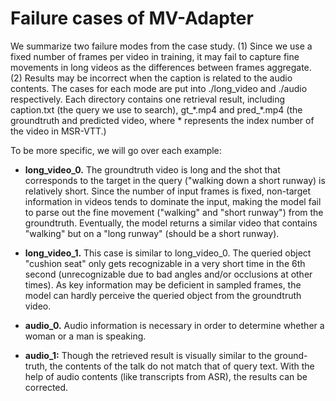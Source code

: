 # Failure cases of MV-Adapter

We summarize two failure modes from the case study. (1) Since we use a fixed number of frames per video in training, it may fail to capture fine movements in long videos as the differences between frames aggregate. (2) Results may be incorrect when the caption is related to the audio contents. The cases for each mode are put into ./long_video and ./audio respectively. Each directory contains one retrieval result, including caption.txt (the query we use to search), gt_\*.mp4 and pred_\*.mp4 (the groundtruth and predicted video, where * represents the index number of the video in MSR-VTT.)

To be more specific, we will go over each example:
- **long_video_0.** The groundtruth video is long and the shot that corresponds to the target in the query ("walking down a short runway) is relatively short. Since the number of input frames is fixed, non-target information in videos tends to dominate the input, making the model fail to parse out the fine movement ("walking" and "short runway") from the groundtruth. Eventually, the model returns a similar video that contains "walking" but on a "long runway" (should be a short runway).

- **long_video_1.** This case is similar to long_video_0. The queried object "cushion seat" only gets recognizable in a very short time in the 6th second (unrecognizable due to bad angles and/or occlusions at other times). As key information may be deficient in sampled frames, the model can hardly perceive the queried object from the groundtruth video.

- **audio_0.** Audio information is necessary in order to determine whether a woman or a man is speaking.

- **audio_1:** Though the retrieved result is visually similar to the ground-truth, the contents of the talk do not match that of query text. With the help of audio contents (like transcripts from ASR), the results can be corrected.